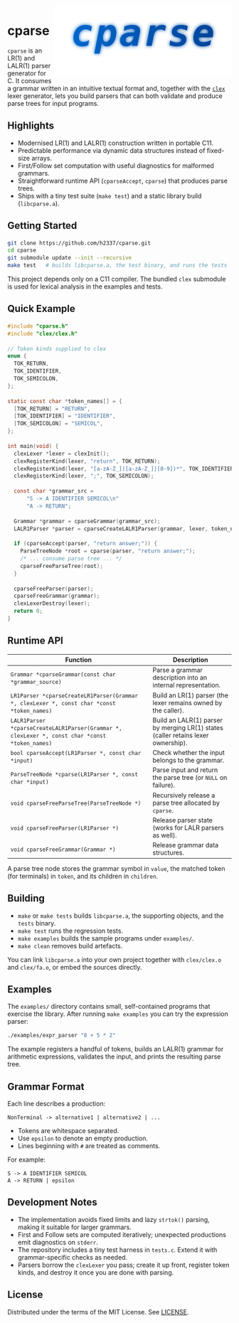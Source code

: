 <img align="right" src="https://raw.githubusercontent.com/h2337/cparse/refs/heads/master/logo.svg">

# cparse

`cparse` is an LR(1) and LALR(1) parser generator for C. It consumes a grammar written in an intuitive textual format and, together with the [`clex`](https://github.com/h2337/clex) lexer generator, lets you build parsers that can both validate and produce parse trees for input programs.

## Highlights

- Modernised LR(1) and LALR(1) construction written in portable C11.
- Predictable performance via dynamic data structures instead of fixed-size arrays.
- First/Follow set computation with useful diagnostics for malformed grammars.
- Straightforward runtime API (`cparseAccept`, `cparse`) that produces parse trees.
- Ships with a tiny test suite (`make test`) and a static library build (`libcparse.a`).

## Getting Started

```bash
git clone https://github.com/h2337/cparse.git
cd cparse
git submodule update --init --recursive
make test   # builds libcparse.a, the test binary, and runs the tests
```

This project depends only on a C11 compiler. The bundled `clex` submodule is used for lexical analysis in the examples and tests.

## Quick Example

```c
#include "cparse.h"
#include "clex/clex.h"

// Token kinds supplied to clex
enum {
  TOK_RETURN,
  TOK_IDENTIFIER,
  TOK_SEMICOLON,
};

static const char *token_names[] = {
  [TOK_RETURN] = "RETURN",
  [TOK_IDENTIFIER] = "IDENTIFIER",
  [TOK_SEMICOLON] = "SEMICOL",
};

int main(void) {
  clexLexer *lexer = clexInit();
  clexRegisterKind(lexer, "return", TOK_RETURN);
  clexRegisterKind(lexer, "[a-zA-Z_]([a-zA-Z_]|[0-9])*", TOK_IDENTIFIER);
  clexRegisterKind(lexer, ";", TOK_SEMICOLON);

  const char *grammar_src =
      "S -> A IDENTIFIER SEMICOL\n"
      "A -> RETURN";

  Grammar *grammar = cparseGrammar(grammar_src);
  LALR1Parser *parser = cparseCreateLALR1Parser(grammar, lexer, token_names);

  if (cparseAccept(parser, "return answer;")) {
    ParseTreeNode *root = cparse(parser, "return answer;");
    /* ... consume parse tree ... */
    cparseFreeParseTree(root);
  }

  cparseFreeParser(parser);
  cparseFreeGrammar(grammar);
  clexLexerDestroy(lexer);
  return 0;
}
```

## Runtime API

| Function | Description |
|----------|-------------|
| `Grammar *cparseGrammar(const char *grammar_source)` | Parse a grammar description into an internal representation. |
| `LR1Parser *cparseCreateLR1Parser(Grammar *, clexLexer *, const char *const *token_names)` | Build an LR(1) parser (the lexer remains owned by the caller). |
| `LALR1Parser *cparseCreateLALR1Parser(Grammar *, clexLexer *, const char *const *token_names)` | Build an LALR(1) parser by merging LR(1) states (caller retains lexer ownership). |
| `bool cparseAccept(LR1Parser *, const char *input)` | Check whether the input belongs to the grammar. |
| `ParseTreeNode *cparse(LR1Parser *, const char *input)` | Parse input and return the parse tree (or `NULL` on failure). |
| `void cparseFreeParseTree(ParseTreeNode *)` | Recursively release a parse tree allocated by `cparse`. |
| `void cparseFreeParser(LR1Parser *)` | Release parser state (works for LALR parsers as well). |
| `void cparseFreeGrammar(Grammar *)` | Release grammar data structures. |

A parse tree node stores the grammar symbol in `value`, the matched token (for terminals) in `token`, and its children in `children`.

## Building

- `make` or `make tests` builds `libcparse.a`, the supporting objects, and the `tests` binary.
- `make test` runs the regression tests.
- `make examples` builds the sample programs under `examples/`.
- `make clean` removes build artefacts.

You can link `libcparse.a` into your own project together with `clex/clex.o` and `clex/fa.o`, or embed the sources directly.

## Examples

The `examples/` directory contains small, self-contained programs that exercise the library. After running `make examples` you can try the expression parser:

```bash
./examples/expr_parser "8 + 5 * 2"
```

The example registers a handful of tokens, builds an LALR(1) grammar for arithmetic expressions, validates the input, and prints the resulting parse tree.

## Grammar Format

Each line describes a production:

```
NonTerminal -> alternative1 | alternative2 | ...
```

- Tokens are whitespace separated.
- Use `epsilon` to denote an empty production.
- Lines beginning with `#` are treated as comments.

For example:

```
S -> A IDENTIFIER SEMICOL
A -> RETURN | epsilon
```

## Development Notes

- The implementation avoids fixed limits and lazy `strtok()` parsing, making it suitable for larger grammars.
- First and Follow sets are computed iteratively; unexpected productions emit diagnostics on `stderr`.
- The repository includes a tiny test harness in `tests.c`. Extend it with grammar-specific checks as needed.
- Parsers borrow the `clexLexer` you pass; create it up front, register token kinds, and destroy it once you are done with parsing.

## License

Distributed under the terms of the MIT License. See [LICENSE](./LICENSE).

